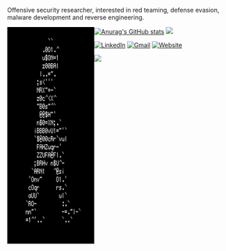 Offensive security researcher, interested in red teaming, defense evasion, malware development and reverse engineering.
  
<img src=https://github.com/7h3w4lk3r/7h3w4lk3r/blob/main/1.gif align='left' width='200' height='500'> 

[![Anurag's GitHub stats](https://github-readme-stats.vercel.app/api?username=7h3w4lk3r&theme=synthwave)](https://github.com/7h3w4lk3r/github-readme-stats)
![](https://github-readme-stats.vercel.app/api/top-langs/?username=7h3w4lk3r&theme=synthwave&hide_border=false&include_all_commits=true&count_private=true&layout=compact)<br/>  

[![LinkedIn](https://img.shields.io/badge/LinkedIn-%230077B5.svg?logo=linkedin&logoColor=white)](https://linkedin.com/in/https://www.linkedin.com/in/pouya-s-929ab5255)
[![Gmail](https://img.shields.io/badge/Gmail-D14836?style=for-the-badge&logo=gmail&logoColor=white)](mailto:bl4ckr4z3r@gmail.com)
[![Website](https://img.shields.io/website-up-down-green-red/http/monip.org.svg)]([https://7h3w4lk3r.gitbook.io/hive/](https://7h3w4lk3rs-organization.gitbook.io/the-hive))

[![](https://visitcount.itsvg.in/api?id=7h3w4lk3r&icon=4&color=0)](https://visitcount.itsvg.in)

<!-- Proudly created with GPRM ( https://gprm.itsvg.in ) -->
